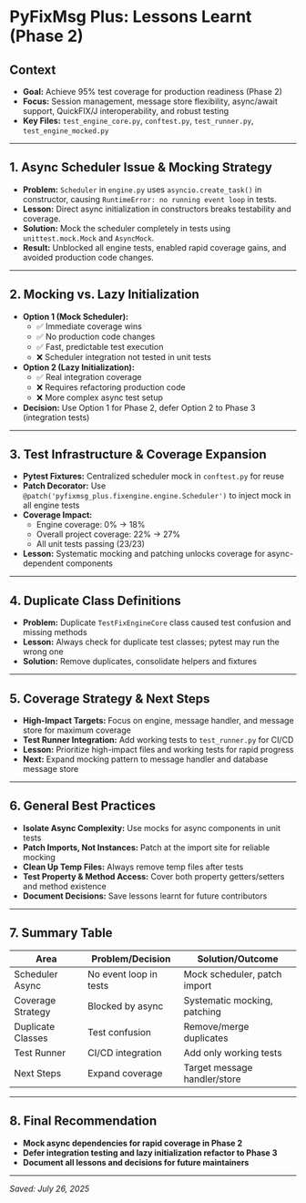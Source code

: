 # PyFixMsg Plus: Lessons Learnt (Phase 2)

## Context
- **Goal:** Achieve 95% test coverage for production readiness (Phase 2)
- **Focus:** Session management, message store flexibility, async/await support, QuickFIX/J interoperability, and robust testing
- **Key Files:** `test_engine_core.py`, `conftest.py`, `test_runner.py`, `test_engine_mocked.py`

---

## 1. Async Scheduler Issue & Mocking Strategy
- **Problem:** `Scheduler` in `engine.py` uses `asyncio.create_task()` in constructor, causing `RuntimeError: no running event loop` in tests.
- **Lesson:** Direct async initialization in constructors breaks testability and coverage.
- **Solution:** Mock the scheduler completely in tests using `unittest.mock.Mock` and `AsyncMock`.
- **Result:** Unblocked all engine tests, enabled rapid coverage gains, and avoided production code changes.

---

## 2. Mocking vs. Lazy Initialization
- **Option 1 (Mock Scheduler):**
  - ✅ Immediate coverage wins
  - ✅ No production code changes
  - ✅ Fast, predictable test execution
  - ❌ Scheduler integration not tested in unit tests
- **Option 2 (Lazy Initialization):**
  - ✅ Real integration coverage
  - ❌ Requires refactoring production code
  - ❌ More complex async test setup
- **Decision:** Use Option 1 for Phase 2, defer Option 2 to Phase 3 (integration tests)

---

## 3. Test Infrastructure & Coverage Expansion
- **Pytest Fixtures:** Centralized scheduler mock in `conftest.py` for reuse
- **Patch Decorator:** Use `@patch('pyfixmsg_plus.fixengine.engine.Scheduler')` to inject mock in all engine tests
- **Coverage Impact:**
  - Engine coverage: 0% → 18%
  - Overall project coverage: 22% → 27%
  - All unit tests passing (23/23)
- **Lesson:** Systematic mocking and patching unlocks coverage for async-dependent components

---

## 4. Duplicate Class Definitions
- **Problem:** Duplicate `TestFixEngineCore` class caused test confusion and missing methods
- **Lesson:** Always check for duplicate test classes; pytest may run the wrong one
- **Solution:** Remove duplicates, consolidate helpers and fixtures

---

## 5. Coverage Strategy & Next Steps
- **High-Impact Targets:** Focus on engine, message handler, and message store for maximum coverage
- **Test Runner Integration:** Add working tests to `test_runner.py` for CI/CD
- **Lesson:** Prioritize high-impact files and working tests for rapid progress
- **Next:** Expand mocking pattern to message handler and database message store

---

## 6. General Best Practices
- **Isolate Async Complexity:** Use mocks for async components in unit tests
- **Patch Imports, Not Instances:** Patch at the import site for reliable mocking
- **Clean Up Temp Files:** Always remove temp files after tests
- **Test Property & Method Access:** Cover both property getters/setters and method existence
- **Document Decisions:** Save lessons learnt for future contributors

---

## 7. Summary Table
| Area                | Problem/Decision                | Solution/Outcome                |
|---------------------|---------------------------------|---------------------------------|
| Scheduler Async     | No event loop in tests          | Mock scheduler, patch import    |
| Coverage Strategy   | Blocked by async                | Systematic mocking, patching    |
| Duplicate Classes   | Test confusion                  | Remove/merge duplicates         |
| Test Runner         | CI/CD integration               | Add only working tests          |
| Next Steps          | Expand coverage                 | Target message handler/store    |

---

## 8. Final Recommendation
- **Mock async dependencies for rapid coverage in Phase 2**
- **Defer integration testing and lazy initialization refactor to Phase 3**
- **Document all lessons and decisions for future maintainers**

---

*Saved: July 26, 2025*
